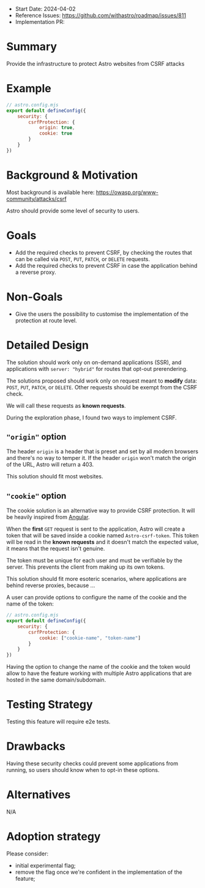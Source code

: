 - Start Date: 2024-04-02
- Reference Issues: https://github.com/withastro/roadmap/issues/811
- Implementation PR: 

# Summary

Provide the infrastructure to protect Astro websites from CSRF attacks

# Example

```js
// astro.config.mjs
export default defineConfig({
    security: {
        csrfProtection: {
            origin: true,
            cookie: true
        }
    }
})
```

# Background & Motivation


Most background is available here: https://owasp.org/www-community/attacks/csrf

Astro should provide some level of security to users.

# Goals

- Add the required checks to prevent CSRF, by checking the routes that can be called via `POST`, `PUT`, `PATCH`, or `DELETE` requests.
- Add the required checks to prevent CSRF in case the application behind a reverse proxy.

# Non-Goals

- Give the users the possibility to customise the implementation of the protection at route level.

# Detailed Design

The solution should work only on on-demand applications (SSR), and applications with `server: "hybrid"` for routes that opt-out prerendering. 

The solutions proposed should work only on request meant to **modify** data: `POST`, `PUT`, `PATCH`, or `DELETE`. Other requests should be exempt from the CSRF check.

We will call these requests as **known requests**.


During the exploration phase, I found two ways to implement CSRF.

## `"origin"` option

The header `origin` is a header that is preset and set by all modern browsers and there's no way to temper it. If the header `origin` won't match
the origin of the URL, Astro will return a 403.

This solution should fit most websites.

## `"cookie"` option

The cookie solution is an alternative way to provide CSRF protection. It will be heavily inspired from [Angular](https://angular.io/guide/http-security-xsrf-protection).

When the **first** `GET` request is sent to the application, Astro will create a token that will be saved inside a cookie named `Astro-csrf-token`. This token will be read in the **known requests** and it doesn't match the expected value, it means that the request isn't genuine.

The token must be unique for each user and must be verifiable by the server. This prevents the client from making up its own tokens.

This solution should fit more esoteric scenarios, where applications are behind reverse proxies, because ...

A user can provide options to configure the name of the cookie and the name of the token:

```js
// astro.config.mjs
export default defineConfig({
    security: {
        csrfProtection: {
            cookie: ["cookie-name", "token-name"]
        }
    }
})
```

Having the option to change the name of the cookie and the token would allow to have the feature working with multiple Astro applications that are hosted in the same domain/subdomain.

# Testing Strategy

Testing this feature will require e2e tests.

# Drawbacks

Having these security checks could prevent some applications from running, so users should know when to opt-in these options.

# Alternatives

N/A

# Adoption strategy

Please consider:

- initial experimental flag;
- remove the flag once we're confident in the implementation of the feature;
